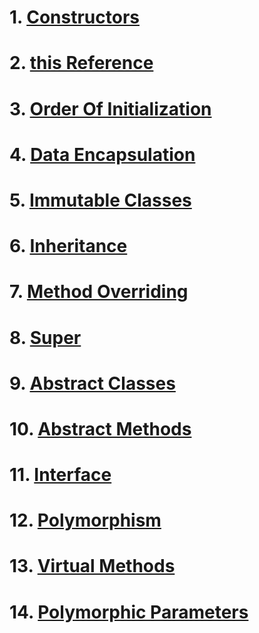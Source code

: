 
# 1. [Constructors](./con.md)
# 2. [this Reference](./tr.md)
# 3. [Order Of Initialization](./ooi.md)
# 4. [Data Encapsulation](./de.md)
# 5. [Immutable Classes](./ic.md)
# 6. [Inheritance](./inh.md)
# 7. [Method Overriding](./mo.md)
# 8. [Super](./sup.md)
# 9. [Abstract Classes](./ac.md)
# 10. [Abstract Methods](./am.md)
# 11. [Interface](./int.md)
# 12. [Polymorphism](./pol.md)
# 13. [Virtual Methods](./vm.md)
# 14. [Polymorphic Parameters](./pp.md)









